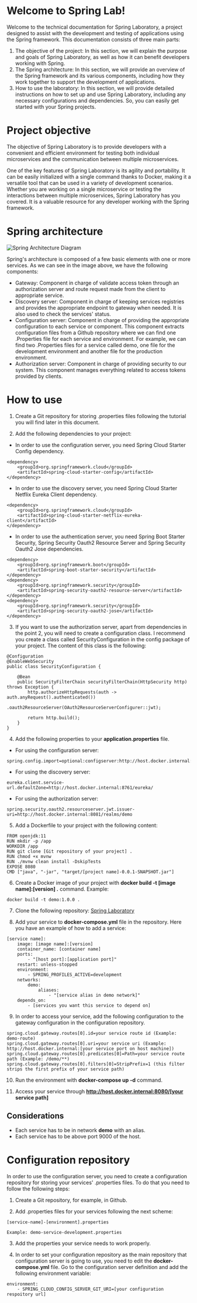 # Welcome to Spring Lab!
Welcome to the technical documentation for Spring Laboratory, a project designed to assist with the development and testing of applications using the Spring framework. This documentation consists of three main parts:
1. The objective of the project: In this section, we will explain the purpose and goals of Spring Laboratory, as well as how it can benefit developers working with Spring.
2. The Spring architecture: In this section, we will provide an overview of the Spring framework and its various components, including how they work together to support the development of applications. 
3. How to use the laboratory: In this section, we will provide detailed instructions on how to set up and use Spring Laboratory, including any necessary configurations and dependencies. So, you can easily get started with your Spring projects.

# Project objective
The objective of Spring Laboratory is to provide developers with a convenient and efficient environment for testing both individual microservices and the communication between multiple microservices.

One of the key features of Spring Laboratory is its agility and portability. It can be easily initialized with a single command thanks to Docker, making it a versatile tool that can be used in a variety of development scenarios. Whether you are working on a single microservice or testing the interactions between multiple microservices, Spring Laboratory has you covered. It is a valuable resource for any developer working with the Spring framework.

# Spring architecture
![Spring Architecture Diagram](https://i.ibb.co/KN6YWR2/Spring-Architecture.jpg)

Spring's architecture is composed of a few basic elements with one or more services. As we can see in the image above, we have the following components:
- Gateway: Component in charge of validate access token through an authorization server and route request made from the client to appropriate service.
- Discovery server: Component in charge of keeping services registries and provides the appropriate endpoint to gateway when needed. It is also used to check the services' status.
- Configuration server: Component in charge of providing the appropriate configuration to each service or component. This component extracts configuration files from a Github repository where we can find one .Properties file for each service and environment. For example, we can find two .Properties files for a service called demo, one file for the development environment and another file for the production environment.
- Authorization server: Component in charge of providing security to our system. This component manages everything related to access tokens provided by clients.

# How to use
1. Create a Git repository for storing .properties files following the tutorial you will find later in this document.

2. Add the following dependencies to your project:
- In order to use the configuration server, you need Spring Cloud Starter Config dependency.
```
<dependency>
    <groupId>org.springframework.cloud</groupId>
    <artifactId>spring-cloud-starter-config</artifactId>
</dependency>
```
- In order to use the discovery server, you need Spring Cloud Starter Netflix Eureka Client dependency.
```
<dependency>
	<groupId>org.springframework.cloud</groupId>
	<artifactId>spring-cloud-starter-netflix-eureka-client</artifactId>
</dependency>
```
- In order to use the authentication server, you need Spring Boot Starter Security, Spring Security Oauth2 Resource Server and Spring Security Oauth2 Jose dependencies.
```
<dependency>
    <groupId>org.springframework.boot</groupId>
    <artifactId>spring-boot-starter-security</artifactId>
</dependency>
<dependency>
    <groupId>org.springframework.security</groupId>
    <artifactId>spring-security-oauth2-resource-server</artifactId>
</dependency>
<dependency>
    <groupId>org.springframework.security</groupId>
    <artifactId>spring-security-oauth2-jose</artifactId>
</dependency>
```

3. If you want to use the authorization server, apart from dependencies in the point 2, you will need to create a configuration class. I recommend you create a class called SecurityConfiguration in the config package of your project. The content of this class is the following:
```
@Configuration
@EnableWebSecurity
public class SecurityConfiguration {

    @Bean
    public SecurityFilterChain securityFilterChain(HttpSecurity http) throws Exception {
        http.authorizeHttpRequests(auth -> auth.anyRequest().authenticated())
                .oauth2ResourceServer(OAuth2ResourceServerConfigurer::jwt);

        return http.build();
    }
}
```

4. Add the following properties to your **application.properties** file.
- For using the configuration server:
```
spring.config.import=optional:configserver:http://host.docker.internal:8888
```
- For using the discovery server:
```
eureka.client.service-url.defaultZone=http://host.docker.internal:8761/eureka/
```
- For using the authorization server:
```
spring.security.oauth2.resourceserver.jwt.issuer-uri=http://host.docker.internal:8081/realms/demo
```

5. Add a Dockerfile to your project with the following content:
```
FROM openjdk:11  
RUN mkdir -p /app  
WORKDIR /app  
RUN git clone [Git repository of your project] .  
RUN chmod +x mvnw  
RUN ./mvnw clean install -DskipTests  
EXPOSE 8080  
CMD ["java", "-jar", "target/[project name]-0.0.1-SNAPSHOT.jar"]
```

6. Create a Docker image of your project with **docker build -t [image name]:[version] .** command. Example:
```
docker build -t demo:1.0.0 .
```

7. Clone the following repository: [Spring Laboratory](https://github.com/frcalderon/spring-laboratory)

8. Add your service to **docker-compose.yml** file in the repository. Here you have an example of how to add a service:
```
[service name]:
    image: [image name]:[version]
    container_name: [container name]
    ports:
        - "[host port]:[application port]"
    restart: unless-stopped
    environment:
        - SPRING_PROFILES_ACTIVE=development
    networks:
        demo:
            aliases:
                - "[service alias in demo network]"
    depends_on:
        - [services you want this service to depend on]
```

9. In order to access your service, add the following configuration to the gateway configuration in the configuration repository.
```
spring.cloud.gateway.routes[0].id=your service route id (Example: demo-route)
spring.cloud.gateway.routes[0].uri=your service uri (Example: http://host.docker.internal:[your service port on host machine])
spring.cloud.gateway.routes[0].predicates[0]=Path=your service route path (Example: /demo/**)
spring.cloud.gateway.routes[0].filters[0]=StripPrefix=1 (this filter strips the first prefix of your service path)
```

10. Run the environment with **docker-compose up -d** command.

11. Access your service through **http://host.docker.internal:8080/[your service path]**

## Considerations
- Each service has to be in network **demo** with an alias.
- Each service has to be above port 9000 of the host.

# Configuration repository

In order to use the configuration server, you need to create a configuration repository for storing your services' .properties files. To do that you need to follow the following steps:

1. Create a Git repository, for example, in Github.

2. Add .properties files for your services following the next scheme:
```
[service-name]-[environment].properties

Example: demo-service-development.properties
```

3. Add the properties your service needs to work properly.

4. In order to set your configuration repository as the main repository that configuration server is going to use, you need to edit the **docker-compose.yml** file. Go to the configuration server definition and add the following environment variable:
```
environment:
    - SPRING_CLOUD_CONFIG_SERVER_GIT_URI=[your configuration respoitory url]
```